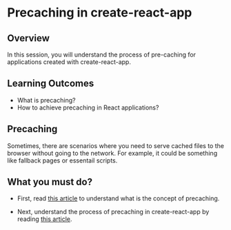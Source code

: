 # **Precaching in create-react-app**

## Overview

In this session, you will understand the process of pre-caching for applications created with create-react-app.

## Learning Outcomes

- What is precaching?
- How to achieve precaching in React applications?

## Precaching

Sometimes, there are scenarios where you need to serve cached files to the browser without going to the network. For example, it could be something like fallback pages or essentail scripts.

## What you must do?

- First, read [this article](https://web.dev/precache-with-workbox/) to understand what is the concept of precaching.

- Next, understand the process of precaching in create-react-app by reading [this article](https://web.dev/precache-with-workbox-react/).


